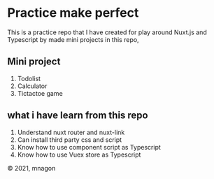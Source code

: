 # Practice make perfect

This is a practice repo that I have created for play around Nuxt.js and Typescript by made mini projects in this repo,

## Mini project

1. Todolist
2. Calculator
3. Tictactoe game

## what i have learn from this repo

1. Understand nuxt router and nuxt-link
2. Can install third party css and script
3. Know how to use component script as Typescript
4. Know how to use Vuex store as Typescript

© 2021, mnagon
